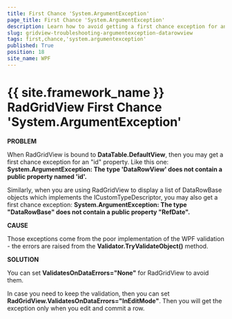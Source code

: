 ```yaml
---
title: First Chance 'System.ArgumentException'
page_title: First Chance 'System.ArgumentException'
description: Learn how to avoid getting a first chance exception for an 'id' property or 'System.ArgumentException' within RadGridView - Telerik's {{ site.framework_name }} DataGrid.
slug: gridview-troubleshooting-argumentexception-datarowview
tags: first,chance,'system.argumentexception'
published: True
position: 18
site_name: WPF
---
```


# {{ site.framework_name }} RadGridView First Chance 'System.ArgumentException'

__PROBLEM__

When RadGridView is bound to __DataTable.DefaultView__, then you may get a first chance exception for an "id" property. Like this one: __System.ArgumentException: The type 'DataRowView' does not contain a public property named 'id'.__

Similarly, when you are using RadGridView to display a list of DataRowBase objects which implements the ICustomTypeDescriptor, you may also get a first chance exception: __System.ArgumentException: The type "DataRowBase" does not contain a public property "RefDate".__

__CAUSE__

Those exceptions come from the poor implementation of the WPF validation - the errors are raised from the __Validator.TryValidateObject()__ method.
        
__SOLUTION__

You can set __ValidatesOnDataErrors="None"__ for RadGridView to avoid them.
        
In case you need to keep the validation, then you can set __RadGridView.ValidatesOnDataErrors="InEditMode"__. Then you will get the exception only when you edit and commit a row.
        
